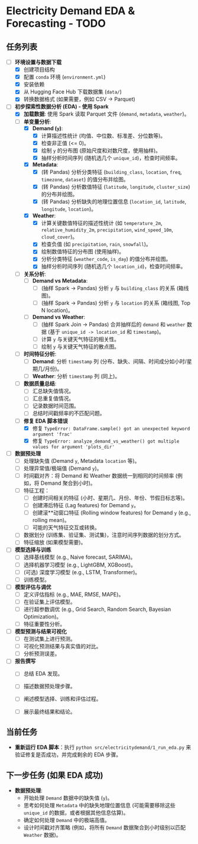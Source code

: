 # Electricity Demand EDA & Forecasting - TODO

## 任务列表

- [ ] **环境设置与数据下载**
    - [x] 创建项目结构
    - [x] 配置 `conda` 环境 (`environment.yml`)
    - [x] 安装依赖
    - [x] 从 Hugging Face Hub 下载数据集 (`data/`)
    - [x] 转换数据格式 (如果需要，例如 CSV -> Parquet)
- [ ] **初步探索性数据分析 (EDA) - 使用 Spark**
    - [x] **加载数据**: 使用 Spark 读取 Parquet 文件 (`demand`, `metadata`, `weather`)。
    - [ ] **单变量分析**:
        - [x] **Demand (`y`)**:
            - [x] 计算描述性统计 (均值、中位数、标准差、分位数等)。
            - [x] 检查非正值 (<= 0)。
            - [x] 绘制 `y` 的分布图 (原始尺度和对数尺度，使用抽样)。
            - [x] 抽样分析时间序列 (随机选几个 `unique_id`)，检查时间频率。
        - [x] **Metadata**:
            - [x] (转 Pandas) 分析分类特征 (`building_class`, `location`, `freq`, `timezone`, `dataset`) 的值分布并绘图。
            - [x] (转 Pandas) 分析数值特征 (`latitude`, `longitude`, `cluster_size`) 的分布并绘图。
            - [x] (转 Pandas) 分析缺失的地理位置信息 (`location_id`, `latitude`, `longitude`, `location`)。
        - [x] **Weather**:
            - [x] 计算关键数值特征的描述性统计 (如 `temperature_2m`, `relative_humidity_2m`, `precipitation`, `wind_speed_10m`, `cloud_cover`)。
            - [x] 检查负值 (如 `precipitation`, `rain`, `snowfall`)。
            - [x] 绘制数值特征的分布图 (使用抽样)。
            - [x] 分析分类特征 (`weather_code`, `is_day`) 的值分布并绘图。
            - [x] 抽样分析时间序列 (随机选几个 `location_id`)，检查时间频率。
    - [ ] **关系分析**:
        - [ ] **Demand vs Metadata**:
            - [ ] (抽样 Spark -> Pandas) 分析 `y` 与 `building_class` 的关系 (箱线图)。
            - [ ] (抽样 Spark -> Pandas) 分析 `y` 与 `location` 的关系 (箱线图, Top N location)。
        - [ ] **Demand vs Weather**:
            - [ ] (抽样 Spark Join -> Pandas) 合并抽样后的 `demand` 和 `weather` 数据 (基于 `unique_id -> location_id` 和 `timestamp`)。
            - [ ] 计算 `y` 与关键天气特征的相关性。
            - [ ] 绘制 `y` 与关键天气特征的散点图。
    - [ ] **时间特征分析**:
        - [ ] **Demand**: 分析 `timestamp` 列 (分布、缺失、间隔、时间成分如小时/星期几/月份)。
        - [ ] **Weather**: 分析 `timestamp` 列 (同上)。
    - [ ] **数据质量总结**:
        - [ ] 汇总缺失值情况。
        - [ ] 汇总重复值情况。
        - [ ] 记录数据时间范围。
        - [ ] 总结时间戳频率的不匹配问题。
    - [ ] **修复 EDA 脚本错误**
        - [x] 修复 `TypeError: DataFrame.sample() got an unexpected keyword argument 'frac'`
        - [x] 修复 `TypeError: analyze_demand_vs_weather() got multiple values for argument 'plots_dir'`
- [ ] **数据预处理**
    - [ ] 处理缺失值 (Demand `y`, Metadata `location` 等)。
    - [ ] 处理异常值/极端值 (Demand `y`)。
    - [ ] 时间戳对齐：将 Demand 和 Weather 数据统一到相同的时间频率 (例如，将 Demand 聚合到小时)。
    - [ ] 特征工程：
        - [ ] 创建时间相关的特征 (小时、星期几、月份、年份、节假日标志等)。
        - [ ] 创建滞后特征 (Lag features) for Demand `y`。
        - [ ] 创建滚**动窗口特征 (Rolling window features) for Demand `y` (e.g., rolling mean)。
        - [ ] 可能的天气特征交互或转换。
    - [ ] 数据划分 (训练集、验证集、测试集)，注意时间序列数据的划分方式。
    - [ ] 特征缩放 (如果模型需要)。
- [ ] **模型选择与训练**
    - [ ] 选择基线模型 (e.g., Naive forecast, SARIMA)。
    - [ ] 选择机器学习模型 (e.g., LightGBM, XGBoost)。
    - [ ] (可选) 深度学习模型 (e.g., LSTM, Transformer)。
    - [ ] 训练模型。
- [ ] **模型评估与调优**
    - [ ] 定义评估指标 (e.g., MAE, RMSE, MAPE)。
    - [ ] 在验证集上评估模型。
    - [ ] 进行超参数调优 (e.g., Grid Search, Random Search, Bayesian Optimization)。
    - [ ] 特征重要性分析。
- [ ] **模型预测与结果可视化**
    - [ ] 在测试集上进行预测。
    - [ ] 可视化预测结果与真实值的对比。
    - [ ] 分析预测误差。
- [ ] **报告撰写**
    - [ ] 总结 EDA 发现。
    - [ ] 描述数据预处理步骤。
    - [ ] 阐述模型选择、训练和评估过程。
    - [ ] 展示最终结果和结论。


## 当前任务

*   **重新运行 EDA 脚本**：执行 `python src/electricitydemand/1_run_eda.py` 来验证修复是否成功，并完成剩余的 EDA 步骤。

## 下一步任务 (如果 EDA 成功)

*   **数据预处理**:
    *   开始处理 `Demand` 数据中的缺失值 (`y`)。
    *   思考如何处理 `Metadata` 中的缺失地理位置信息 (可能需要移除这些 `unique_id` 的数据，或者根据其他信息估算)。
    *   确定如何处理 `Demand` 中的极端高值。
    *   设计时间戳对齐策略 (例如，将所有 `Demand` 数据聚合到小时级别以匹配 `Weather` 数据)。
